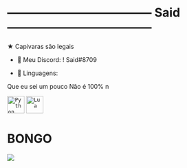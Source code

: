 # ―――――――――――― Said ――――――――――――
★ Capivaras são legais
- 💬 Meu Discord: ! Said#8709

- 💼 Linguagens:

Que eu sei um pouco Não é 100% n

<code><img width="40px" src="https://img.icons8.com/color/4x/000000/python.png" title="Python"/></code>
<code><img width="40px" src="https://upload.wikimedia.org/wikipedia/commons/thumb/c/cf/Lua-Logo.svg/947px-Lua-Logo.svg.png" title="Lua"/></code>

# BONGO
<img src="https://media.discordapp.net/attachments/512523084683673610/884262295528677466/Bongo.gif">



